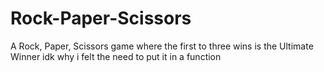 # Rock-Paper-Scissors
A Rock, Paper, Scissors game where the first to three wins is the Ultimate Winner
idk why i felt the need to put it in a function
